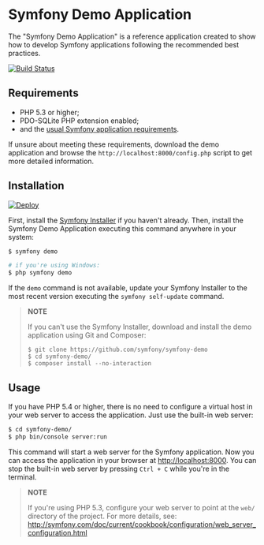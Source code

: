 Symfony Demo Application
========================

The "Symfony Demo Application" is a reference application created to show how
to develop Symfony applications following the recommended best practices.

[![Build Status](https://travis-ci.org/symfony/symfony-demo.svg?branch=master)](https://travis-ci.org/symfony/symfony-demo)

Requirements
------------

  * PHP 5.3 or higher;
  * PDO-SQLite PHP extension enabled;
  * and the [usual Symfony application requirements](http://symfony.com/doc/current/reference/requirements.html).

If unsure about meeting these requirements, download the demo application and
browse the `http://localhost:8000/config.php` script to get more detailed
information.

Installation
------------

[![Deploy](https://www.herokucdn.com/deploy/button.png)](https://heroku.com/deploy)

First, install the [Symfony Installer](https://github.com/symfony/symfony-installer)
if you haven't already. Then, install the Symfony Demo Application executing
this command anywhere in your system:

```bash
$ symfony demo

# if you're using Windows:
$ php symfony demo
```

If the `demo` command is not available, update your Symfony Installer to the
most recent version executing the `symfony self-update` command.

> **NOTE**
>
> If you can't use the Symfony Installer, download and install the demo
> application using Git and Composer:
>
>     $ git clone https://github.com/symfony/symfony-demo
>     $ cd symfony-demo/
>     $ composer install --no-interaction

Usage
-----

If you have PHP 5.4 or higher, there is no need to configure a virtual host
in your web server to access the application. Just use the built-in web server:

```bash
$ cd symfony-demo/
$ php bin/console server:run
```

This command will start a web server for the Symfony application. Now you can
access the application in your browser at <http://localhost:8000>. You can
stop the built-in web server by pressing `Ctrl + C` while you're in the
terminal.

> **NOTE**
>
> If you're using PHP 5.3, configure your web server to point at the `web/`
> directory of the project. For more details, see:
> http://symfony.com/doc/current/cookbook/configuration/web_server_configuration.html
